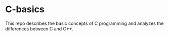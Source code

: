 # C-basics
This repo describes the basic concepts of C programming and analyzes the differences between C and C++.
